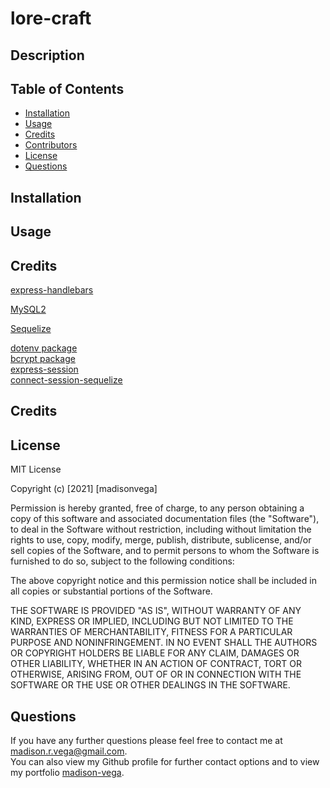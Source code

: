 # lore-craft

## Description

## Table of Contents

- [Installation](#installation)
- [Usage](#usage)
- [Credits](#credits)
- [Contributors](#contributors)
- [License](#license)
- [Questions](#questions)

## Installation


## Usage

## Credits


[express-handlebars](https://www.npmjs.com/package/express-handlebars)
<br>

[MySQL2](https://www.npmjs.com/package/mysql2)
<br>

[Sequelize](https://www.npmjs.com/package/sequelize)
<br>

[dotenv package](https://www.npmjs.com/package/dotenv)<br>
[bcrypt package](https://www.npmjs.com/package/bcrypt)<br>
[express-session](https://www.npmjs.com/package/express-session)<br>
[connect-session-sequelize](https://www.npmjs.com/package/connect-session-sequelize)<br>

## Credits






## License

MIT License

Copyright (c) [2021] [madisonvega]

Permission is hereby granted, free of charge, to any person obtaining a copy
of this software and associated documentation files (the "Software"), to deal
in the Software without restriction, including without limitation the rights
to use, copy, modify, merge, publish, distribute, sublicense, and/or sell
copies of the Software, and to permit persons to whom the Software is
furnished to do so, subject to the following conditions:

The above copyright notice and this permission notice shall be included in all
copies or substantial portions of the Software.

THE SOFTWARE IS PROVIDED "AS IS", WITHOUT WARRANTY OF ANY KIND, EXPRESS OR
IMPLIED, INCLUDING BUT NOT LIMITED TO THE WARRANTIES OF MERCHANTABILITY,
FITNESS FOR A PARTICULAR PURPOSE AND NONINFRINGEMENT. IN NO EVENT SHALL THE
AUTHORS OR COPYRIGHT HOLDERS BE LIABLE FOR ANY CLAIM, DAMAGES OR OTHER
LIABILITY, WHETHER IN AN ACTION OF CONTRACT, TORT OR OTHERWISE, ARISING FROM,
OUT OF OR IN CONNECTION WITH THE SOFTWARE OR THE USE OR OTHER DEALINGS IN THE
SOFTWARE.

## Questions

If you have any further questions please feel free to contact me at madison.r.vega@gmail.com.  
You can also view my Github profile for further contact options and to view my portfolio
[madison-vega](https://github.com/madison-vega).
